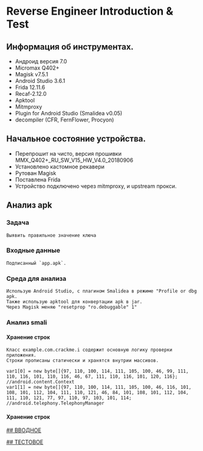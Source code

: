 # Reverse Engineer Introduction &amp; Test

## Информация об инструментах.
  - Андроид версия 7.0
  - Micromax Q402+
  - Magisk v7.5.1
  - Android Studio 3.6.1
  - Frida 12.11.6
  - Recaf-2.12.0
  - Apktool 
  - Mitmproxy
  - Plugin for Android Studio (Smalidea v0.05)
  - decompiler (CFR, FernFlower, Procyon)
  
## Начальное состояние устройства.
  - Перепрошит на чисто, версия прошивки MMX_Q402+_RU_SW_V15_HW_V4.0_20180906
  - Установлено кастомное рекавери
  - Рутован Magisk
  - Поставлена Frida
  - Устройство подключено через mitmproxy, и upstream прокси.
   
## Анализ apk

### Задача
    Выявить правильное значение ключа

### Входные данные
    Подписанный `app.apk`.

### Среда для анализа
    Использую Android Studio, с плагином Smalidea в режиме "Profile or dbg apk.
    Также использую apktool для конвертации apk в jar.
    Через Magisk меняю "resetprop "ro.debuggable" 1"

### Анализ smali 

#### Хранение строк

    Класс example.com.crackme.i содержит основную логику проверки приложения.
    Строки прописаны статически и хранятся внутрии массивов.
    
 ```
 var1[0] = new byte[]{97, 110, 100, 114, 111, 105, 100, 46, 99, 111, 110, 116, 101, 110, 116, 46, 67, 111, 110, 116, 101, 120, 116}; //android.content.Context
 var1[1] = new byte[]{97, 110, 100, 114, 111, 105, 100, 46, 116, 101, 108, 101, 112, 104, 111, 110, 121, 46, 84, 101, 108, 101, 112, 104, 111, 110, 121, 77, 97, 110, 97, 103, 101, 114; //android.telephony.TelephonyManager
 ```
 
#### Хранение строк 


[## ВВОДНОЕ](./intro/)

[## ТЕСТОВОЕ](./test/)
